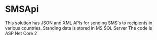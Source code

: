 # SMSApi
This solution has JSON and XML APIs for sending SMS's to recipients in various countries.
Standing data is stored in MS SQL Server
The code is ASP.Net Core 2
